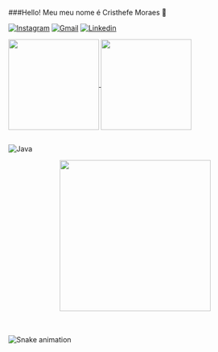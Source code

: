 ###Hello! Meu meu nome é Cristhefe Moraes 👋



[![Instagram](https://img.shields.io/badge/Instagram-E4405F?style=for-the-badge&logo=instagram&logoColor=white)](https://https://www.instagram.com/cristhefe_moraes/)
[![Gmail](https://img.shields.io/badge/Gmail-D14836?style=for-the-badge&logo=gmail&logoColor=white)](mailto:cristhefeferreira@gmail.com)
[![Linkedin](https://img.shields.io/badge/LinkedIn-0077B5?style=for-the-badge&logo=linkedin&logoColor=white)](https://https://www.linkedin.com/in/cristhefe-ferreira-553690218/)

<div>
  <a href="https://github.com/cristhefe">
    <img height="180em" align="center" src="https://github-readme-stats.vercel.app/api?username=cristhefe&show_icons=true&theme=react" />
    <img height="180em" align="center" src="https://github-readme-stats.vercel.app/api/top-langs/?username=cristhefe&layout=demo&theme=react" />
  </a> 
 <div>
 <div>

 ##
 
 </div>
 
 ![Java](https://img.shields.io/badge/Java-ED8B00?style=for-the-badge&logo=java&logoColor=white)


 
 <div align="center"> 
<img height="300em"src="https://cdna.artstation.com/p/assets/images/images/035/693/656/original/gwyneth-balucio-hello-world.gif?1615642877" alt"hello world"> <br><br><br>
</div> 
 
 ![Snake animation](https://github.com/MelRibeiro/MelRibeiro/blob/output/github-contribution-grid-snake.svg)
